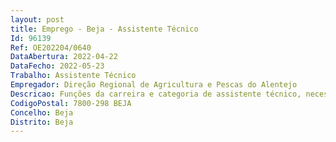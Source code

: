 ```yaml
--- 
layout: post
title: Emprego - Beja - Assistente Técnico
Id: 96139
Ref: OE202204/0640
DataAbertura: 2022-04-22
DataFecho: 2022-05-23
Trabalho: Assistente Técnico
Empregador: Direção Regional de Agricultura e Pescas do Alentejo
Descricao: Funções da carreira e categoria de assistente técnico, necessárias ao cumprimento das competências do Serviço regional do Baixo Alentejo, incluindo as seguintes atividades  Atendimento geral  Apoio administrativo relativo à receção, instrução e  encaminhamento de processos de âmbito geral  Candidaturas e confirmações de gasóleo agrícola  Encaminhamento e envio de processos de pedidos de cartões de gasóleo.
CodigoPostal: 7800-298 BEJA
Concelho: Beja
Distrito: Beja
--- 
```

